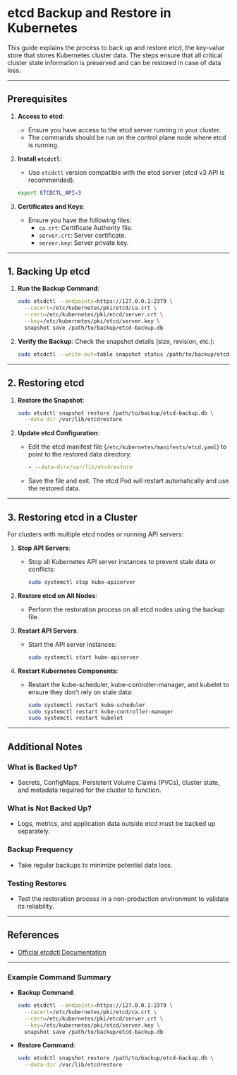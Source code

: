 # etcd Backup and Restore in Kubernetes

This guide explains the process to back up and restore etcd, the key-value store that stores Kubernetes cluster data. The steps ensure that all critical cluster state information is preserved and can be restored in case of data loss.

---

## Prerequisites

1. **Access to etcd**:
   - Ensure you have access to the etcd server running in your cluster.
   - The commands should be run on the control plane node where etcd is running.

2. **Install `etcdctl`**:
   - Use `etcdctl` version compatible with the etcd server (etcd v3 API is recommended).
   ```bash
   export ETCDCTL_API=3
   ```

3. **Certificates and Keys**:
   - Ensure you have the following files:
     - `ca.crt`: Certificate Authority file.
     - `server.crt`: Server certificate.
     - `server.key`: Server private key.
   
---

## 1. Backing Up etcd

1. **Run the Backup Command**:
   ```bash
   sudo etcdctl --endpoints=https://127.0.0.1:2379 \
     --cacert=/etc/kubernetes/pki/etcd/ca.crt \
     --cert=/etc/kubernetes/pki/etcd/server.crt \
     --key=/etc/kubernetes/pki/etcd/server.key \
     snapshot save /path/to/backup/etcd-backup.db
   ```

2. **Verify the Backup**:
   Check the snapshot details (size, revision, etc.):
   ```bash
   sudo etcdctl --write-out=table snapshot status /path/to/backup/etcd-backup.db
   ```

---

## 2. Restoring etcd

1. **Restore the Snapshot**:
   ```bash
   sudo etcdctl snapshot restore /path/to/backup/etcd-backup.db \
     --data-dir /var/lib/etcdrestore
   ```

2. **Update etcd Configuration**:
   - Edit the etcd manifest file (`/etc/kubernetes/manifests/etcd.yaml`) to point to the restored data directory:
     ```yaml
     - --data-dir=/var/lib/etcdrestore
     ```
   - Save the file and exit. The etcd Pod will restart automatically and use the restored data.

---

## 3. Restoring etcd in a Cluster

For clusters with multiple etcd nodes or running API servers:

1. **Stop API Servers**:
   - Stop all Kubernetes API server instances to prevent stale data or conflicts:
     ```bash
     sudo systemctl stop kube-apiserver
     ```

2. **Restore etcd on All Nodes**:
   - Perform the restoration process on all etcd nodes using the backup file.

3. **Restart API Servers**:
   - Start the API server instances:
     ```bash
     sudo systemctl start kube-apiserver
     ```

4. **Restart Kubernetes Components**:
   - Restart the kube-scheduler, kube-controller-manager, and kubelet to ensure they don’t rely on stale data:
     ```bash
     sudo systemctl restart kube-scheduler
     sudo systemctl restart kube-controller-manager
     sudo systemctl restart kubelet
     ```

---

## Additional Notes

### **What is Backed Up?**
- Secrets, ConfigMaps, Persistent Volume Claims (PVCs), cluster state, and metadata required for the cluster to function.

### **What is Not Backed Up?**
- Logs, metrics, and application data outside etcd must be backed up separately.

### **Backup Frequency**
- Take regular backups to minimize potential data loss.

### **Testing Restores**
- Test the restoration process in a non-production environment to validate its reliability.

---

## References
- [Official etcdctl Documentation](https://kubernetes.io/docs/tasks/administer-cluster/configure-upgrade-etcd/)

---

### Example Command Summary

- **Backup Command**:
  ```bash
  sudo etcdctl --endpoints=https://127.0.0.1:2379 \
    --cacert=/etc/kubernetes/pki/etcd/ca.crt \
    --cert=/etc/kubernetes/pki/etcd/server.crt \
    --key=/etc/kubernetes/pki/etcd/server.key \
    snapshot save /path/to/backup/etcd-backup.db
  ```

- **Restore Command**:
  ```bash
  sudo etcdctl snapshot restore /path/to/backup/etcd-backup.db \
    --data-dir /var/lib/etcdrestore
  
